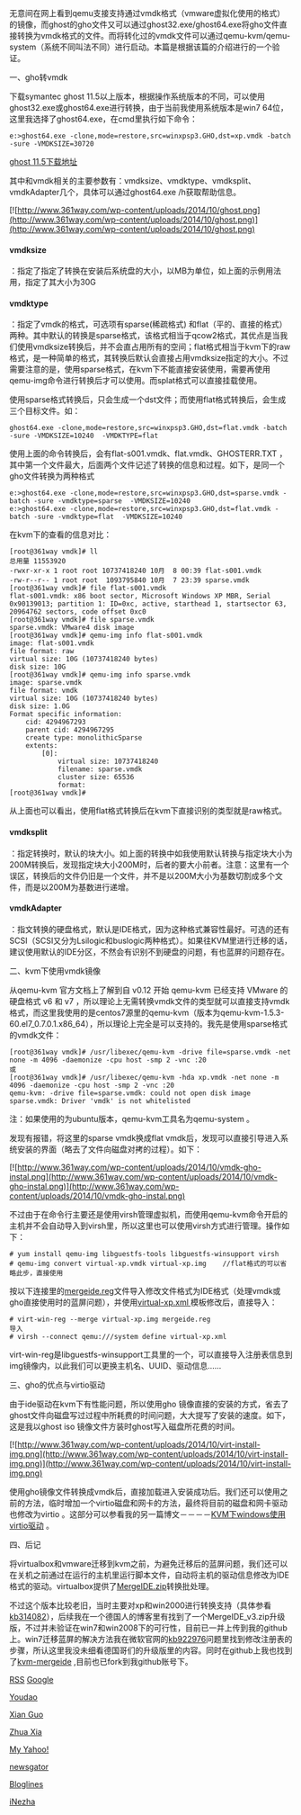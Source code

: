 
 




 无意间在网上看到qemu支接支持通过vmdk格式（vmware虚拟化使用的格式）的镜像，而ghost的gho文件又可以通过ghost32.exe/ghost64.exe将gho文件直接转换为vmdk格式的文件。而将转化过的vmdk文件可以通过qemu-kvm/qemu-system（系统不同叫法不同）进行启动。本篇是根据该篇的介绍进行的一个验证。


 一、gho转vmdk



 下载symantec ghost 11.5以上版本，根据操作系统版本的不同，可以使用ghost32.exe或ghost64.exe进行转换，由于当前我使用系统版本是win7 64位，这里我选择了ghost64.exe，在cmd里执行如下命令：






```
e:>ghost64.exe -clone,mode=restore,src=winxpsp3.GHO,dst=xp.vmdk -batch -sure -VMDKSIZE=30720
```




 [ghost 11.5下载地址](http://dx.cr173.com/soft1/SymantecGhost_ha.rar)


 其中和vmdk相关的主要参数有：vmdksize、vmdktype、vmdksplit、vmdkAdapter几个，具体可以通过ghost64.exe /h获取帮助信息。


 [![http://www.361way.com/wp-content/uploads/2014/10/ghost.png](http://www.361way.com/wp-content/uploads/2014/10/ghost.png)](http://www.361way.com/wp-content/uploads/2014/10/ghost.png)


 

#### vmdksize

：指定了指定了转换在安装后系统盘的大小，以MB为单位，如上面的示例用法用，指定了其大小为30G


 

#### vmdktype

：指定了vmdk的格式，可选项有sparse(稀疏格式) 和flat（平的、直接的格式）两种。其中默认的转换是sparse格式，该格式相当于qcow2格式，其优点是当我们使用vmdksize转换后，并不会直占用所有的空间；flat格式相当于kvm下的raw格式，是一种简单的格式，其转换后默认会直接占用vmdksize指定的大小。不过需要注意的是，使用sparse格式，在kvm下不能直接安装使用，需要再使用qemu-img命令进行转换后才可以使用。而splat格式可以直接挂载使用。


 使用sparse格式转换后，只会生成一个dst文件；而使用flat格式转换后，会生成三个目标文件。如：









```
ghost64.exe -clone,mode=restore,src=winxpsp3.GHO,dst=flat.vmdk -batch -sure -VMDKSIZE=10240  -VMDKTYPE=flat
```




 使用上面的命令转换后，会有flat-s001.vmdk、flat.vmdk、GHOSTERR.TXT ，其中第一个文件最大，后面两个文件记述了转换的信息和过程。如下，是同一个gho文件转换为两种格式









```
e:>ghost64.exe -clone,mode=restore,src=winxpsp3.GHO,dst=sparse.vmdk -batch -sure -vmdktype=sparse  -VMDKSIZE=10240
e:>ghost64.exe -clone,mode=restore,src=winxpsp3.GHO,dst=flat.vmdk -batch -sure -vmdktype=flat  -VMDKSIZE=10240 
```







 在kvm下的查看的信息对比：









```
[root@361way vmdk]# ll
总用量 11553920
-rwxr-xr-x 1 root root 10737418240 10月  8 00:39 flat-s001.vmdk
-rw-r--r-- 1 root root  1093795840 10月  7 23:39 sparse.vmdk
[root@361way vmdk]# file flat-s001.vmdk
flat-s001.vmdk: x86 boot sector, Microsoft Windows XP MBR, Serial 0x90139013; partition 1: ID=0xc, active, starthead 1, startsector 63, 20964762 sectors, code offset 0xc0
[root@361way vmdk]# file sparse.vmdk
sparse.vmdk: VMware4 disk image
[root@361way vmdk]# qemu-img info flat-s001.vmdk
image: flat-s001.vmdk
file format: raw
virtual size: 10G (10737418240 bytes)
disk size: 10G
[root@361way vmdk]# qemu-img info sparse.vmdk
image: sparse.vmdk
file format: vmdk
virtual size: 10G (10737418240 bytes)
disk size: 1.0G
Format specific information:
    cid: 4294967293
    parent cid: 4294967295
    create type: monolithicSparse
    extents:
        [0]:
            virtual size: 10737418240
            filename: sparse.vmdk
            cluster size: 65536
            format:
[root@361way vmdk]# 
```







 从上面也可以看出，使用flat格式转换后在kvm下直接识别的类型就是raw格式。


 

#### vmdksplit

：指定转换时，默认的块大小。如上面的转换中如我使用默认转换与指定块大小为200M转换后，发现指定块大小200M时，后者的要大小前者。注意：这里有一个误区，转换后的文件仍旧是一个文件，并不是以200M大小为基数切割成多个文件，而是以200M为基数进行递增。


 

#### vmdkAdapter

：指文转换的硬盘格式，默认是IDE格式，因为这种格式兼容性最好。可选的还有SCSI（SCSI又分为Lsilogic和buslogic两种格式）。如果往KVM里进行迁移的话，建议使用默认的IDE分区，不然会有识别不到硬盘的问题，有也蓝屏的问题存在。


 二、kvm下使用vmdk镜像



 从qemu-kvm 官方文档上了解到自 v0.12 开始 qemu-kvm 已经支持 VMware 的硬盘格式 v6 和 v7 ，所以理论上无需转换vmdk文件的类型就可以直接支持vmdk格式，而这里我使用的是centos7源里的qemu-kvm（版本为qemu-kvm-1.5.3-60.el7_0.7.0.1.x86_64），所以理论上完全是可以支持的。我先是使用sparse格式的vmdk文件：









```
[root@361way vmdk]# /usr/libexec/qemu-kvm -drive file=sparse.vmdk -net none -m 4096 -daemonize -cpu host -smp 2 -vnc :20
或
[root@361way vmdk]# /usr/libexec/qemu-kvm -hda xp.vmdk -net none -m 4096 -daemonize -cpu host -smp 2 -vnc :20
qemu-kvm: -drive file=sparse.vmdk: could not open disk image sparse.vmdk: Driver 'vmdk' is not whitelisted
```




 注：如果使用的为ubuntu版本，qemu-kvm工具名为qemu-system 。


 发现有报错，将这里的sparse vmdk换成flat vmdk后，发现可以直接引导进入系统安装的界面（略去了文件向磁盘对拷的过程）。如下：


 [![http://www.361way.com/wp-content/uploads/2014/10/vmdk-gho-instal.png](http://www.361way.com/wp-content/uploads/2014/10/vmdk-gho-instal.png)](http://www.361way.com/wp-content/uploads/2014/10/vmdk-gho-instal.png)


 不过由于在命令行主要还是使用virsh管理虚拟机，而使用qemu-kvm命令开启的主机并不会自动导入到virsh里，所以这里也可以使用virsh方式进行管理。操作如下：









```
# yum install qemu-img libguestfs-tools libguestfs-winsupport virsh
# qemu-img convert virtual-xp.vmdk virtual-xp.img    //flat格式的可以省略此步，直接使用
```

按以下连接里的[mergeide.reg](https://github.com/361way/GHO_VMDK_KVM/blob/master/mergeide.reg)文件导入修改文件格式为IDE格式（处理vmdk或gho直接使用时的蓝屏问题），并使用[virtual-xp.xml ](https://github.com/361way/GHO_VMDK_KVM/blob/master/virtual-xp.xml)模板修改后，直接导入：












```
# virt-win-reg --merge virtual-xp.img mergeide.reg
导入
# virsh --connect qemu:///system define virtual-xp.xml
```







 virt-win-reg是libguestfs-winsupport工具里的一个，可以直接导入注册表信息到img镜像内，以此我们可以更换主机名、UUID、驱动信息……


 三、gho的优点与virtio驱动



 由于ide驱动在kvm下有性能问题，所以使用gho 镜像直接的安装的方式，省去了ghost文件向磁盘写过过程中所耗费的时间问题，大大提写了安装的速度。如下，这是我以ghost iso 镜像文件方装时ghost写入磁盘所花费的时间。


 [![http://www.361way.com/wp-content/uploads/2014/10/virt-install-img.png](http://www.361way.com/wp-content/uploads/2014/10/virt-install-img.png)](http://www.361way.com/wp-content/uploads/2014/10/virt-install-img.png)


 使用gho镜像文件转换成vmdk后，直接加载进入安装成功后。我们还可以使用之前的方法，临时增加一个virtio磁盘和网卡的方法，最终将目前的磁盘和网卡驱动也修改为virtio 。这部分可以参看我的另一篇博文－－－－[KVM下windows使用virtio驱动](http://www.361way.com/kvm-windows-virtio/2816.html) 。


 四、后记



 将virtualbox和vmware迁移到kvm之前，为避免迁移后的蓝屏问题，我们还可以在关机之前通过在运行的主机里运行脚本文件，自动将主机的驱动信息修改为IDE格式的驱动。virtualbox提供了[MergeIDE.zip](https://www.virtualbox.org/attachment/wiki/Migrate_Windows/MergeIDE.zip)转换批处理。


 不过这个版本比较老旧，当时主要对xp和win2000进行转换支持（具体参看[kb314082](http://support.microsoft.com/kb/314082)），后续我在一个德国人的博客里有找到了一个MergeIDE_v3.zip升级版，不过并未验证在win7和win2008下的可行性，目前已一并上传到我的github上。win7迁移蓝屏的解决方法我在微软官网的[kb922976](http://support.microsoft.com/kb/922976)问题里找到修改注册表的步骤，所认这里我没未细看德国哥们的升级版里的内容。同时在github上我也找到了[kvm-mergeide](https://github.com/361way/kvm-mergeide) ,目前也已fork到我github账号下。



















 [RSS](http://www.361way.com/feed)
[Google](http://fusion.google.com/add?feedurl=http://www.361way.com/feed)

[Youdao](http://reader.youdao.com/#url=http://www.361way.com/feed)

[Xian Guo](http://www.xianguo.com/subscribe.php?url=http://www.361way.com/feed)

[Zhua Xia](http://www.zhuaxia.com/add_channel.php?url=http://www.361way.com/feed)

[My Yahoo!](http://add.my.yahoo.com/rss?url=http://www.361way.com/feed)

[newsgator](http://www.newsgator.com/ngs/subscriber/subfext.aspx?url=http://www.361way.com/feed)

[Bloglines](http://www.bloglines.com/sub/http://www.361way.com/feed)

[iNezha](http://inezha.com/add?url=http://www.361way.com/feed)












